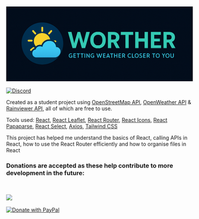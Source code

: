 ![Worther](./src/resources/banner.png)

[![Discord](https://img.shields.io/discord/984443866969149491?color=7389D8&label=%20&logo=discord&logoColor=ffffff&labelColor=6A7EC2)](https://discord.gg/n6xr3ZWM8J)

Created as a student project using [OpenStreetMap API](https://wiki.openstreetmap.org/wiki/API), [OpenWeather API](https://openweathermap.org/api) & [Rainviewer API](https://www.rainviewer.com/api.html), all of which are free to use.

Tools used: [React](https://reactjs.org/), [React Leaflet](https://react-leaflet.js.org/), [React Router](https://reactrouter.com/en/main), [React Icons](https://react-icons.github.io/react-icons), [React Papaparse](https://react-papaparse.js.org/), [React Select](https://react-select.com/home), [Axios](https://axios-http.com/docs/intro), [Tailwind CSS](https://tailwindcss.com/)

This project has helped me understand the basics of React, calling APIs in React, how to use the React Router efficiently and how to organise files in React

### Donations are accepted as these help contribute to more development in the future:

<br/>

<a href="https://www.buymeacoffee.com/vikingnope"><img src="https://cdn.buymeacoffee.com/buttons/v2/default-yellow.png" width="150"/></a>

<a href="https://www.paypal.com/donate/?hosted_button_id=4RJY7V64TUKHQ"><img src="https://raw.githubusercontent.com/stefan-niedermann/paypal-donate-button/master/paypal-donate-button.png" alt="Donate with PayPal" width="180"/></a>
